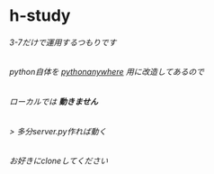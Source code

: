 # h-study  
###### 3-7だけで運用するつもりです  
###### python自体を [pythonanywhere](https://pythonanywhere.com/) 用に改造してあるので  
###### ローカルでは **動きません**
###### > 多分server.py作れば動く
###### お好きに*clone*してください
